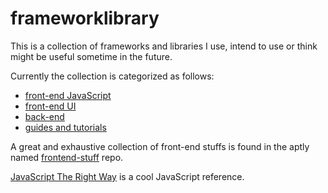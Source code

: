 # frameworklibrary

This is a collection of frameworks and libraries I use, intend to use or think might be useful sometime in the future.

Currently the collection is categorized as follows:

- [front-end JavaScript](frontendjs.md)
- [front-end UI](frontendui.md)
- [back-end](backend.md)
- [guides and tutorials](guides.md)


A great and exhaustive collection of front-end stuffs is found in the aptly named [frontend-stuff](https://github.com/moklick/frontend-stuff) repo.

[JavaScript The Right Way](http://jstherightway.org/) is a cool JavaScript reference.